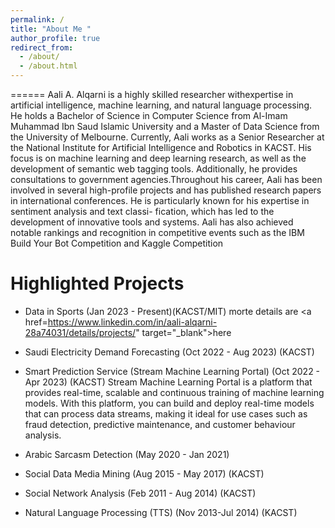 ```yaml
---
permalink: /
title: "About Me "
author_profile: true
redirect_from: 
  - /about/
  - /about.html
---
```




======
Aali A. Alqarni is a highly skilled researcher withexpertise in artificial intelligence, machine learning, and natural language processing. He holds a
Bachelor of Science in Computer Science from Al-Imam Muhammad Ibn Saud Islamic University and
a Master of Data Science from the University of Melbourne. Currently, Aali works as a Senior Researcher at the National Institute for Artificial Intelligence
and Robotics in KACST. His focus is on machine learning and deep learning research, as well as the development of semantic web tagging tools. Additionally, he provides
consultations to government agencies.Throughout his career, Aali has been involved in several high-profile
projects and has published research papers in international conferences. He is particularly known for his expertise in sentiment analysis and text classi-
fication, which has led to the development of innovative tools and systems. Aali has also achieved notable rankings and recognition in competitive events
such as the IBM Build Your Bot Competition and Kaggle Competition

Highlighted Projects
======
* Data in Sports (Jan 2023 - Present)(KACST/MIT)
  morte details are <a href=https://www.linkedin.com/in/aali-alqarni-28a74031/details/projects/" target="_blank">here</a>
* Saudi Electricity Demand Forecasting (Oct 2022 - Aug 2023) (KACST)
* Smart Prediction Service (Stream Machine Learning Portal) (Oct 2022 - Apr 2023) (KACST)
  Stream Machine Learning Portal is a platform that provides real-time, scalable and continuous training of machine learning models. With this platform, you can build and deploy real-time models    that can process data streams, making it ideal for use cases such as fraud detection, predictive maintenance, and customer behaviour analysis.

* Arabic Sarcasm Detection (May 2020 - Jan 2021)
* Social Data Media Mining (Aug 2015 - May 2017) (KACST)
* Social Network Analysis (Feb 2011 - Aug 2014) (KACST)
* Natural Language Processing (TTS) (Nov 2013-Jul 2014) (KACST)




